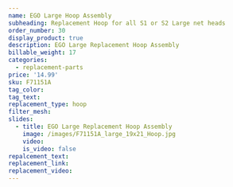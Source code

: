 ```yaml
---
name: EGO Large Hoop Assembly
subheading: Replacement Hoop for all S1 or S2 Large net heads
order_number: 30
display_product: true
description: EGO Large Replacement Hoop Assembly
billable_weight: 17
categories:
  - replacement-parts
price: '14.99'
sku: F71151A
tag_color:
tag_text:
replacement_type: hoop
filter_mesh:
slides:
  - title: EGO Large Replacement Hoop Assembly
    image: /images/F71151A_large_19x21_Hoop.jpg
    video:
    is_video: false
repalcement_text:
replacement_link:
replacement_video:
---
```

